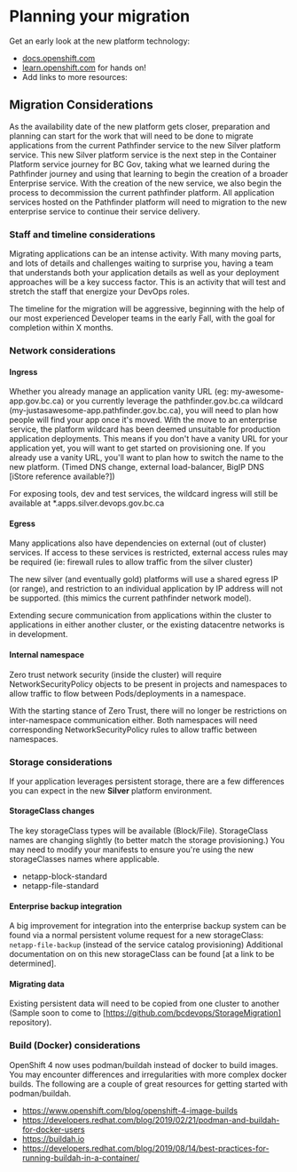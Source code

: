 # Planning your migration

Get an early look at the new platform technology:

- [docs.openshift.com](https://docs.openshift.com/container-platform/latest/welcome/index.html)
- [learn.openshift.com](https://learn.openshift.com) for hands on!
- Add links to more resources:

## Migration Considerations

As the availability date of the new platform gets closer, preparation and planning can start for the work that will need to be done to migrate applications from the current Pathfinder service to the new Silver platform service.  This new Silver platform service is the next step in the Container Platform service journey for BC Gov, taking what we learned during the Pathfinder journey and using that learning to begin the creation of a broader Enterprise service.  With the creation of the new service, we also begin the process to decommission the current pathfinder platform.  All application services hosted on the Pathfinder platform will need to migration to the new enterprise service to continue their service delivery.

### Staff and timeline considerations

Migrating applications can be an intense activity.  With many moving parts, and lots of details and challenges waiting to surprise you, having a team that understands both your application details as well as your deployment approaches will be a key success factor.  This is an activity that will test and stretch the staff that energize your DevOps roles.

The timeline for the migration will be aggressive, beginning with the help of our most experienced Developer teams in the early Fall, with the goal for completion within X months.

### Network considerations

#### Ingress

Whether you already manage an application vanity URL (eg: my-awesome-app.gov.bc.ca) or you currently leverage the pathfinder.gov.bc.ca wildcard (my-justasawesome-app.pathfinder.gov.bc.ca), you will need to plan how people will find your app once it's moved.  With the move to an enterprise service, the platform wildcard has been deemed unsuitable for production application deployments.  This means if you don't have a vanity URL for your application yet, you will want to get started on provisioning one.  If you already use a vanity URL, you'll want to plan how to switch the name to the new platform.  (Timed DNS change, external load-balancer, BigIP DNS [iStore reference available?])

For exposing tools, dev and test services, the wildcard ingress will still be available at *.apps.silver.devops.gov.bc.ca

#### Egress

Many applications also have dependencies on external (out of cluster) services.  If access to these services is restricted, external access rules may be required (ie: firewall rules to allow traffic from the silver cluster)

The new silver (and eventually gold) platforms will use a shared egress IP (or range), and restriction to an individual application by IP address will not be supported.  (this mimics the current pathfinder network model).

Extending secure communication from applications within the cluster to applications in either another cluster, or the existing datacentre networks is in development.

#### Internal namespace

Zero trust network security (inside the cluster) will require NetworkSecurityPolicy objects to be present in projects and namespaces to allow traffic to flow between Pods/deployments in a namespace.

With the starting stance of Zero Trust, there will no longer be restrictions on inter-namespace communication either.  Both namespaces will need corresponding NetworkSecurityPolicy rules to allow traffic between namespaces.

### Storage considerations

If your application leverages persistent storage, there are a few differences you can expect in the new **Silver** platform environment.

#### StorageClass changes

The key storageClass types will be available (Block/File).  StorageClass names are changing slightly (to better match the storage provisioning.)  You may need to modify your manifests to ensure you're using the new storageClasses names where applicable.

- netapp-block-standard
- netapp-file-standard

#### Enterprise backup integration

A big improvement for integration into the enterprise backup system can be found via a normal persistent volume request for a new storageClass: `netapp-file-backup` (instead of the service catalog provisioning)  Additional documentation on on this new storageClass can be found [at a link to be determined].

#### Migrating data

Existing persistent data will need to be copied from one cluster to another (Sample soon to come to [https://github.com/bcdevops/StorageMigration] repository).

### Build (Docker) considerations

OpenShift 4 now uses podman/buildah instead of docker to build images.  You may encounter differences and irregularities with more complex docker builds.  The following are a couple of great resources for getting started with podman/buildah.

- <https://www.openshift.com/blog/openshift-4-image-builds>
- <https://developers.redhat.com/blog/2019/02/21/podman-and-buildah-for-docker-users>
- <https://buildah.io>
- <https://developers.redhat.com/blog/2019/08/14/best-practices-for-running-buildah-in-a-container/>

